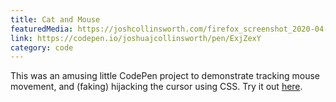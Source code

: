 ```yaml
---
title: Cat and Mouse
featuredMedia: https://joshcollinsworth.com/firefox_screenshot_2020-04-24t20-03-01-767z/
link: https://codepen.io/joshuajcollinsworth/pen/ExjZexY
category: code
---
```


This was an amusing little CodePen project to demonstrate tracking mouse movement, and (faking) hijacking the cursor using CSS. Try it out [here](https://codepen.io/joshuajcollinsworth/pen/ExjZexY/).
